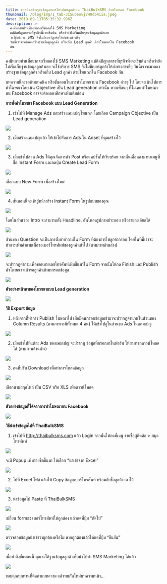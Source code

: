 ```yaml
---
title: เทคนิคสร้างฐานข้อมูลเบอร์โทรศัพท์ลูกค้าบน ThaiBulkSMS ด้วยโฆษณา Facebook
thumbnail: /blog/img/1_tab-3i5ubeovj749db4iia.jpeg
date: 2019-09-11T05:35:32.996Z
description: >-
  คงมีหลายท่านที่อยากจะเริ่มลองใช้ SMS Marketing
  แต่ติดปัญหาตรงที่ธุรกิจพึ่งจะเริ่มต้น หรือว่ายังไม่เริ่มเก็บฐานข้อมูลลูกค้าเลย
  จะใช้บริการ SMS จึงไม่มีเบอร์ลูกค้าให้ส่งข่าวสารดีๆ
  วันนี้เราจะมาลองสร้างฐานข้อมูลลูกค้า หรือเก็บ Lead ลูกค้า ด้วยโฆษณาใน Facebook
  กัน
---
```

คงมีหลายท่านที่อยากจะเริ่มลองใช้ SMS Marketing แต่ติดปัญหาตรงที่ธุรกิจพึ่งจะเริ่มต้น หรือว่ายังไม่เริ่มเก็บฐานข้อมูลลูกค้าเลย จะใช้บริการ SMS จึงไม่มีเบอร์ลูกค้าให้ส่งข่าวสารดีๆ วันนี้เราจะมาลองสร้างฐานข้อมูลลูกค้า หรือเก็บ Lead ลูกค้า ด้วยโฆษณาใน Facebook กัน

บทความนี้จะขอข้ามเทคนิค หรือขั้นตอนในการทำโฆษณาบน Facebook ต่างๆ ไป โดยจะเน้นไปการทำโฆษณาโดยเน้น Objective เป็น Lead generation เท่านั้น หากเพื่อนๆ ที่ไม่เคยทำโฆษณาบน Facebook อาจจะต้องลองศึกษาเพิ่มเติมก่อน



**การตั้งค่าโฆษณา Facebook แบบ Lead Generation**

1. เข้าไปที่ Manage Ads และสร้างแคมเปญโฆษณา โดยเลือก Campaign Objective เป็น Lead generation

![](/blog/img/01.png)

2. เมื่อสร้างแคมเปญแล้ว ให้เข้าไปจัดการ Ads ใน Adset ที่คุณสร้างไว้

![](/blog/img/02.png)

3. เมื่อเข้าไปส่วน Ads ให้คุณจัดการตัว Post หรือแคปชั่นให้เรียบร้อย จากนั้นเลื่อนลงมาหาเมนูที่ชื่อ Instant Form และกดปุ่ม Create Lead Form

![](/blog/img/03.png)

เลือกแบบ New Form เพื่อสร้างใหม่

![](/blog/img/31.png)

4. ขั้นตอนนี้จะเข้าสู่หน้าสร้าง Instant Form ในรูปแบบของคุณ

![](/blog/img/4.png)

โดยในส่วนของ Intro จะสามารถตั้ง Headline, อัพโหลดรูปภาพประกอบ หรือรายละเอียดได้

![](/blog/img/41.png)

ส่วนของ Question จะเป็นการตั้งค่าคำถามใน Form ที่ต้องการให้ลูกค้ากรอก โดยในที่นี้เราจะทำการเพิ่มคำถามเพื่อขอเบอร์โทรศัพท์ของลูกค้าเข้าไป (ตามภาพด้านล่าง)

![](/blog/img/42.png)

จะปรากฏคำถามเพื่อขอหมายเลขโทรศัพท์เพิ่มขึ้นมาใน Form จากนั้นให้กด Finish และ Publish ตัวโฆษณา แล้วรอลูกค้าเข้ามากรอกข้อมูล

![](/blog/img/43.png)

**ตัวอย่างหน้าตาของโฆษณาแบบ Lead generation**

![](/blog/img/1_8o7qs326oeg42e1q-wvjzw.gif)

**วิธี Export ข้อมูล**

1. หลังจากที่ทำการ Publish โฆษณาไป เมื่อมีคนกรอกข้อมูลเข้ามาจะปรากฏจำนวนในส่วนของ Column Results (ตามภาพจะมีทั้งหมด 4 คน) ให้เข้าไปดูในส่วนขอ Ads ในแคมเปญ

![](/blog/img/100.png)

2. เมื่อเข้าไปที่แต่ละ Ads ของแคมเปญ จะปรากฏ ข้อมูลที่กรอกมาในฟอร์ม ให้สามารถดาวน์โหลดได้ (ตามภาพด้านล่าง)

![](/blog/img/200.png)

3. กดที่ปรับ Download เพื่อทำการโหลดข้อมูล

![](/blog/img/300.png)

เลือกนามสกุลไฟล์ เป็น CSV หรือ XLS เพื่อดาวน์โหลด

![](/blog/img/301.png)

**ตัวอย่างข้อมูลที่ได้จากการทำโฆษณาบน Facebook**

![](/blog/img/302.png)

**วิธีนำเข้าข้อมูลไปที่ ThaiBulkSMS**

1. เข้าไปที่ http://thaibulksms.com แล้ว Login จากนั้นให้กดที่เมนู รายชื่อผู้ติดต่อ > สมุดโทรศัพท์

![](/blog/img/10.png)

จะมี Popup เพิ่มรายชื่อขึ้นมา ให้เลือก “นำเข้าจาก Excel”

![](/blog/img/11.png)

2. ไปที่ Excel ไฟล์ แล้วให้ Copy ข้อมูลเบอร์โทรศัพท์ พร้อมกับชื่อลูกค้า เอาไว้

![](/blog/img/20.png)

3. นำข้อมูลไป Paste ที่ ThaiBulkSMS

![](/blog/img/30.png)

เปลี่ยน format เบอร์โทรศัพท์ให้ถูกต้อง แล้วกดที่ปุ่ม “ถัดไป”

![](/blog/img/31จริง.png)

ตรวจสอบข้อมูลนำเข้าว่าถูกต้องหรือไม่ หากถูกต้องแล้วให้กดที่ปุ่ม “ยืนยัน”

![](/blog/img/32.png)

เมื่อทำถึงขั้นตอนนี้ คุณจะได้ฐานข้อมูลลูกค้าเพื่อนำไปทำ SMS Marketing ได้แล้ว

![](/blog/img/33.png)



ขอบคุณทุกท่านที่ติดตามบทความ แล้วพบกันใหม่บทความหน้า…
